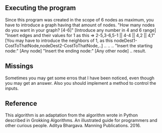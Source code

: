 ## Executing the program

Since this program was created in the scope of 6 nodes as maximum, you have to introduce a graph having that amount of nodes.
"How many nodes do you want in your graph? [4-6]"
[Introduce any number in 4 and 6 range]
"Insert edges and their values for 1 as this => 2-5,3-6,5-1 || 4-4 || 4,2 || 4,1"
[You may have to introduce the neighbors of 1, as this nodeDest1-CostToThatNode,nodeDest2-CostToThatNode,..]
..
..
..
"Insert the starting node:"
[Any node]
"Insert the ending node:"
[Any other node]
.. result.
## Missings

Sometimes you may get some erros that I have been noticed, even though you may get an answer.
Also you should implement a method to control the inputs.

## Reference
This algorithm is an adaptation from the algorithm wrote in Python described in Grokking Algorithms. An illustrated guide for programmers and other curious people. Aditya Bhargava. Manning Publications. 2016.